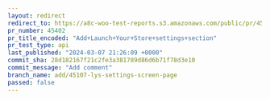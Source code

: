 ```yaml
---
layout: redirect
redirect_to: https://a8c-woo-test-reports.s3.amazonaws.com/public/pr/45402/api/index.html
pr_number: 45402
pr_title_encoded: "Add+Launch+Your+Store+settings+section"
pr_test_type: api
last_published: "2024-03-07 21:26:09 +0000"
commit_sha: 28d182167f21c2fe3a381789d86d6b71f78d3e10
commit_message: "Add comment"
branch_name: add/45107-lys-settings-screen-page
passed: false
---
```

